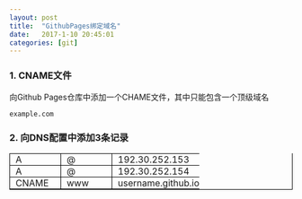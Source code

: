 ```yaml
---
layout: post
title:  "GithubPages绑定域名"
date:   2017-1-10 20:45:01
categories: [git]
---
```


### 1. CNAME文件
向Github Pages仓库中添加一个CHAME文件，其中只能包含一个顶级域名

```
example.com
```

### 2. 向DNS配置中添加3条记录
<style> 
table{border-right:1px solid #000;border-bottom:1px solid #000} 
table td{border-left:1px solid #000;border-top:1px solid #000;padding:0px 0px 0px 10px} 
</style>  
<table width="400" border="0" cellspacing="0" cellpadding="0"> 
<tr> 
<td width="80">A</td> 
<td width="80">@</td> 
<td width="80">192.30.252.153</td> 
</tr> 
<tr> 
<td>A</td> 
<td>@</td> 
<td>192.30.252.154</td> 
</tr> 
<tr> 
<td>CNAME</td> 
<td>www</td> 
<td>username.github.io</td> 

